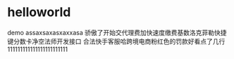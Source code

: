 # helloworld
demo
assaxsaxasxaxxasa
骄傲了开始交代理费加快速度缴费基数洛克菲勒快捷键分数卡净空法师开发接口
合法快手客服哈跨境电商粉红色的罚款好看点了几行
111111111111111111111111
